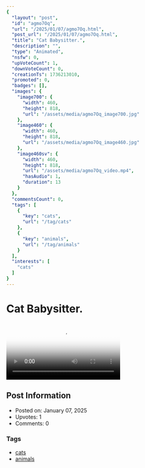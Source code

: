 ```yaml
---
{
  "layout": "post",
  "id": "agmo7Oq",
  "url": "/2025/01/07/agmo7Oq.html",
  "post_url": "/2025/01/07/agmo7Oq.html",
  "title": "Cat Babysitter.",
  "description": "",
  "type": "Animated",
  "nsfw": 0,
  "upVoteCount": 1,
  "downVoteCount": 0,
  "creationTs": 1736213010,
  "promoted": 0,
  "badges": [],
  "images": {
    "image700": {
      "width": 460,
      "height": 818,
      "url": "/assets/media/agmo7Oq_image700.jpg"
    },
    "image460": {
      "width": 460,
      "height": 818,
      "url": "/assets/media/agmo7Oq_image460.jpg"
    },
    "image460sv": {
      "width": 460,
      "height": 818,
      "url": "/assets/media/agmo7Oq_video.mp4",
      "hasAudio": 1,
      "duration": 13
    }
  },
  "commentsCount": 0,
  "tags": [
    {
      "key": "cats",
      "url": "/tag/cats"
    },
    {
      "key": "animals",
      "url": "/tag/animals"
    }
  ],
  "interests": [
    "cats"
  ]
}
---
```


# Cat Babysitter.

<video controls playsinline loop poster="/assets/media/agmo7Oq_image460.jpg">
  <source src="/assets/media/agmo7Oq_video.mp4" type="video/mp4">
  Your browser does not support the video tag.
</video>

## Post Information

- Posted on: January 07, 2025
- Upvotes: 1
- Comments: 0

### Tags

- [cats](/tag/cats)
- [animals](/tag/animals)
